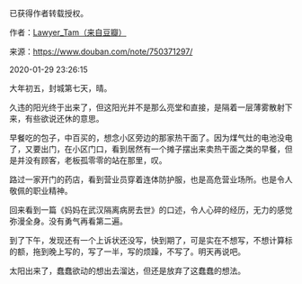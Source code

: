 已获得作者转载授权。


作者：[Lawyer_Tam（来自豆瓣）](https://www.douban.com/people/50118435/)


来源：https://www.douban.com/note/750371297/


2020-01-29 23:26:15


大年初五，封城第七天，晴。  

久违的阳光终于出来了，但这阳光并不是那么亮堂和直接，是隔着一层薄雾散射下来，有些欲说还休的意思。  

早餐吃的包子，中百买的，想念小区旁边的那家热干面了。因为煤气灶的电池没电了，又要出门，在小区门口，看到居然有一个摊子摆出来卖热干面之类的早餐，但是并没有顾客，老板孤零零的站在那里，叹。  

路过一家开门的药店，看到营业员穿着连体防护服，也是高危营业场所。也是令人敬佩的职业精神。  

回来看到一篇《妈妈在武汉隔离病房去世》的口述，令人心碎的经历，无力的感觉弥漫全身。没有勇气再看第二遍。  

到了下午，发现还有一个上诉状还没写，快到期了，可是实在不想写，不想计算标的额，拖到晚上写的，写了一半，写的烦躁，不写了。明天再说吧。  

太阳出来了，蠢蠢欲动的想出去溜达，但还是放弃了这蠢蠢的想法。  

